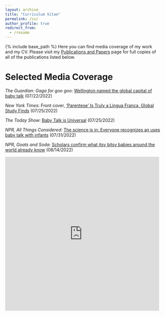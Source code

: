 ```yaml
---
layout: archive
title: "Curriculum Vitae"
permalink: /cv/
author_profile: true
redirect_from:
  - /resume
---
```


{% include base_path %}
Here you can find media coverage of my work and my CV. Please visit my [Publications and Papers](https://culturologies.co/publications) page for full copies of all of the publications listed below.

Selected Media Coverage
======
<i>The Guardian: Gaga for goo goo</i>: [Wellington named the global capital of baby talk](https://www.theguardian.com/world/2022/jul/22/gaga-for-goo-goo-wellington-named-the-global-capital-of-baby-talk) (07/22/2022)

<i>New York Times</i>: Front cover, [‘Parentese’ Is Truly a Lingua Franca, Global Study Finds](https://www.nytimes.com/2022/07/24/science/parentese-babies-global-language.html) (07/25/2022)

<i>The Today Show</i>: [Baby Talk is Universal](https://www.youtube.com/watch?v=EidivH52cRw) (07/25/2022)

<i>NPR, All Things Considered</i>: [The science is in: Everyone recognizes an uses baby talk with infants](https://www.npr.org/2022/07/23/1113206642/baby-talk-parenting-language-research) (07/31/2022)

<i>NPR, Goats and Soda</i>: [Scholars confirm what itsy bitsy babies around the world already know](https://www.npr.org/sections/goatsandsoda/2022/08/14/1116524222/scholars-confirm-what-itsy-bitsy-babies-around-the-world-already-know) (08/14/2022)

 <embed src="https://culturologies.co/files/Moser_CV.pdf" type="application/pdf" width="500px" height="500px" />